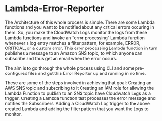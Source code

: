 # Lambda-Error-Reporter

The Architecture of this whole process is simple. There are some Lambda functions and you want to be notified about any critical errors occuring in them. So, you make the CloudWatch Logs monitor the logs from these Lambda functions and invoke an “error processing” Lambda function whenever a log entry matches a filter pattern, for example, ERROR, CRITICAL, or a custom error. This error processing Lambda function in turn publishes a message to an Amazon SNS topic, to which anyone can subscribe and thus get an email when the error occurs.

The aim is to go through the whole process using CLI and some pre-configured files and get this Error Reporter up and running in no time.

These are some of the steps involved in achieving that goal:
Creating an AWS SNS topic and subscribing to it
Creating an IAM role for allowing the Lambda Function to 
    publish to an SNS topic
    have Cloudwatch Logs as a trigger.
Creating a Lambda function that processes the error message and notifies the Subscribers.
Adding a CloudWatch Log trigger to the above created Lambda and adding the filter pattern that you want the Logs to monitor. 